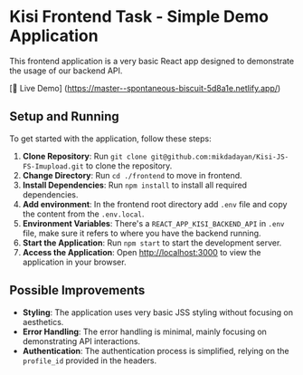 # Kisi Frontend Task - Simple Demo Application

This frontend application is a very basic React app designed to demonstrate the usage of our backend API.

[🚀 Live Demo] (https://master--spontaneous-biscuit-5d8a1e.netlify.app/)

## Setup and Running

To get started with the application, follow these steps:

1. **Clone Repository**: Run `git clone git@github.com:mikdadayan/Kisi-JS-FS-Imupload.git` to clone the repository.
2. **Change Directory**: Run `cd ./frontend` to move in frontend.
3. **Install Dependencies**: Run `npm install` to install all required dependencies.
4. **Add environment**: In the frontend root directory add `.env` file and copy the content from the `.env.local`.
5. **Environment Variables**: There's a `REACT_APP_KISI_BACKEND_API` in `.env` file, make sure it refers to where you have the backend running.
6. **Start the Application**: Run `npm start` to start the development server.
7. **Access the Application**: Open [http://localhost:3000](http://localhost:3000) to view the application in your browser.

## Possible Improvements

- **Styling**: The application uses very basic JSS styling without focusing on aesthetics.
- **Error Handling**: The error handling is minimal, mainly focusing on demonstrating API interactions.
- **Authentication**: The authentication process is simplified, relying on the `profile_id` provided in the headers.

